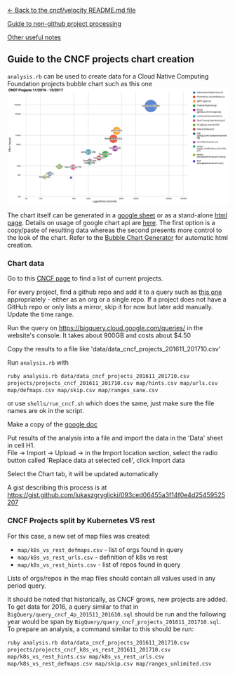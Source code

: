 [<- Back to the cncf/velocity README.md file](../README.md)

[Guide to non-github project processing](non_github_repositories.md)

[Other useful notes](other_notes.md)

## Guide to the CNCF projects chart creation

`analysis.rb` can be used to create data for a Cloud Native Computing Foundation projects bubble chart such as this one
![sample chart](./cncf_chart_example.png?raw=true "CNCF projects")

The chart itself can be generated in a [google sheet](https://docs.google.com/spreadsheets/d/1JzefTCtG0HsLYdvZ5j49wZ5B6Yt2S2l_t76H1Xpod2I) or as a stand-alone [html page](../charts/CNCF_bubble_chart_full_with_2016K8s.html). Details on usage of google chart api are [here](https://developers.google.com/chart/interactive/docs/gallery/bubblechart). The first option is a copy/paste of resulting data whereas the second presents more control to the look of the chart. Refer to the [Bubble Chart Generator](other_notes.md#bubble-chart-generator) for automatic html creation.

### Chart data
Go to this [CNCF page](https://www.cncf.io/projects/) to find a list of current projects.

For every project, find a github repo and add it to a query such as [this one](BigQuery/query_cncf_projects_201611_201710.sql) appropriately - either as an org or a single repo. If a project does not have a GitHub repo or only lists a mirror, skip it for now but later add manually. Update the time range.

Run the query on https://bigquery.cloud.google.com/queries/ in the website's console. It takes about 900GB and costs about $4.50

Copy the results to a file like 'data/data_cncf_projects_201611_201710.csv'

Run `analysis.rb` with
```
ruby analysis.rb data/data_cncf_projects_201611_201710.csv projects/projects_cncf_201611_201710.csv map/hints.csv map/urls.csv map/defmaps.csv map/skip.csv map/ranges_sane.csv
```
or use `shells/run_cncf.sh` which does the same, just make sure the file names are ok in the script.

Make a copy of the [google doc](https://docs.google.com/spreadsheets/d/1JzefTCtG0HsLYdvZ5j49wZ5B6Yt2S2l_t76H1Xpod2I)

Put results of the analysis into a file and import the data in the 'Data' sheet in cell H1. <br />
File -> Import -> Upload -> in the Import location section, select the radio button called 'Replace data at selected cell', click Import data

Select the Chart tab, it will be updated automatically

A gist describing this process is at https://gist.github.com/lukaszgryglicki/093ced06455a3f14f0e4d25459525207

### CNCF Projects split by Kubernetes VS rest
For this case, a new set of map files was created:
- `map/k8s_vs_rest_defmaps.csv` - list of orgs found in query
- `map/k8s_vs_rest_urls.csv` - definition of k8s vs rest
- `map/k8s_vs_rest_hints.csv` - list of repos found in query

Lists of orgs/repos in the map files should contain all values used in any period query.

It should be noted that historically, as CNCF grows, new projects are added. To get data for 2016, a query similar to that in `BigQuery/query_cncf_4p_201511_201610.sql` should be run and the following year would be span by `BigQuery/query_cncf_projects_201611_201710.sql`.
To prepare an analysis, a command similar to this should be run:
```
ruby analysis.rb data/data_cncf_projects_201611_201710.csv projects/projects_cncf_k8s_vs_rest_201611_201710.csv map/k8s_vs_rest_hints.csv map/k8s_vs_rest_urls.csv map/k8s_vs_rest_defmaps.csv map/skip.csv map/ranges_unlimited.csv
```
